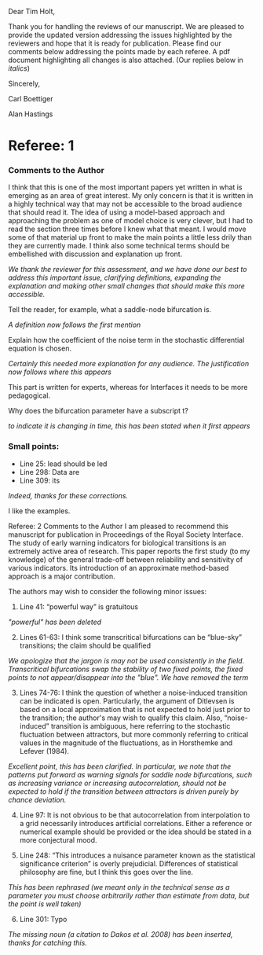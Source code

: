 
Dear Tim Holt,

Thank you for handling the reviews of our manuscript.  We are pleased to provide the updated version addressing the issues highlighted by the reviewers and hope that it is ready for publication.  Please find our comments below addressing the points made by each referee.  A pdf document highlighting all changes is also attached.  (Our replies below in _italics_)

Sincerely,

Carl Boettiger

Alan Hastings


Referee: 1
==========

### Comments to the Author
I think that this is one of the most important papers yet written in what is emerging as an area of great interest.  My only concern is that it is written in a highly technical way that may not be accessible to the broad audience that should read it.   The idea of using a model-based approach and approaching the problem as one of model choice is very clever, but I had to read the section three times before I knew what that meant.   I would move some of that material up front to make the main points a little less drily than they are currently made. I think also some technical terms should be embellished with discussion and explanation up front.   

_We thank the reviewer for this assessment, and we have done our best to address this important issue, clarifying definitions, expanding the explanation and making other small changes that should make this more accessible._

Tell the reader, for example, what a saddle-node bifurcation is. 

_A definition now follows the first mention_

Explain how the coefficient of the noise term in the stochastic differential equation is chosen.  

_Certainly this needed more explanation for any audience.  The justification now follows where this appears_

This part is written for experts, whereas for Interfaces it needs to be more pedagogical.  

Why does the bifurcation parameter have a subscript t?

_to indicate it is changing in time, this has been stated when it first appears_


### Small points:  
- Line 25:  lead should be led
- Line 298:  Data are
- Line 309:  its

_Indeed, thanks for these corrections._

I like the examples.


Referee: 2
Comments to the Author
I am pleased to recommend this manuscript for publication in Proceedings of the Royal Society Interface. The study of early warning indicators for biological transitions is an extremely active area of research. This paper reports the first study (to my knowledge) of the general trade-off between reliability and sensitivity of various indicators. Its introduction of an approximate method-based approach is a major contribution. 


The authors may wish to consider the following minor issues:

1. Line 41: “powerful way” is gratuitous

_"powerful" has been deleted_

2. Lines 61-63: I think some transcritical bifurcations can be “blue-sky” transitions; the claim should be qualified

_We apologize that the jargon is may not be used consistently in the field.  Transcritical bifurcations swap the stability of two fixed points, the fixed points to not appear/disappear into the "blue".  We have removed the term_

3. Lines 74-76: I think the question of whether a noise-induced transition can be indicated is open. Particularly, the argument of Ditlevsen is based on a local approximation that is not expected to hold just prior to the transition; the author's may wish to qualify this claim. Also, “noise-induced” transition is ambiguous, here referring to the stochastic fluctuation between attractors, but more commonly referring to critical values in the magnitude of the fluctuations, as in Horsthemke and Lefever (1984).

_Excellent point, this has been clarified.  In particular, we note that the patterns put forward as warning signals for saddle node bifurcations, such as increasing variance or increasing autocorrelation, should not be expected to hold if the transition between attractors is driven purely by chance deviation._

4. Line 97: It is not obvious to be that autocorrelation from interpolation to a grid necessarily introduces artificial correlations. Either a reference or numerical example should be provided or the idea should be stated in a more conjectural mood.

5. Line 248: “This introduces a nuisance parameter known as the statistical significance criterion” is overly prejudicial. Differences of statistical philosophy are fine, but I think this goes over the line.

_This has been rephrased (we meant only in the technical sense as a parameter you must choose arbitrarily rather than estimate from data, but the point is well taken)_

6. Line 301: Typo

_The missing noun (a citation to Dakos et al. 2008) has been inserted,  thanks for catching this._
